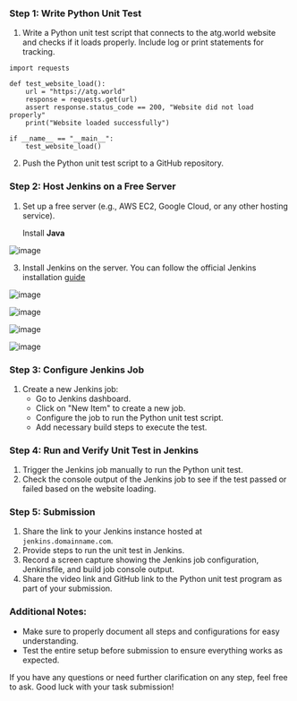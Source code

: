 ### Step 1: Write Python Unit Test

1. Write a Python unit test script that connects to the atg.world website and checks if it loads properly. Include log or print statements for tracking.
```
import requests

def test_website_load():
    url = "https://atg.world"
    response = requests.get(url)
    assert response.status_code == 200, "Website did not load properly"
    print("Website loaded successfully")

if __name__ == "__main__":
    test_website_load()
```

2. Push the Python unit test script to a GitHub repository.

### Step 2: Host Jenkins on a Free Server

1. Set up a free server (e.g., AWS EC2, Google Cloud, or any other hosting service).

   Install **Java**
   
![image](https://github.com/pythonkid2/DevOps-Practice/assets/100591950/4d146df2-cae1-4eed-ae41-715077259fcf)

   
3. Install Jenkins on the server. You can follow the official Jenkins installation [guide](https://www.jenkins.io/doc/book/installing/linux/#debianubuntu)
   
![image](https://github.com/pythonkid2/DevOps-Practice/assets/100591950/f3fea253-e0a4-42f7-814f-556d61f21382)

![image](https://github.com/pythonkid2/DevOps-Practice/assets/100591950/39b735aa-4b71-461b-aa78-916f9aaba603)

![image](https://github.com/pythonkid2/DevOps-Practice/assets/100591950/877f7654-b951-410b-b36d-f83a1d88ab06)

![image](https://github.com/pythonkid2/DevOps-Practice/assets/100591950/e01ecd6f-fd0d-4dcf-9e02-aea09502ee38)


### Step 3: Configure Jenkins Job
1. Create a new Jenkins job:
   - Go to Jenkins dashboard.
   - Click on "New Item" to create a new job.
   - Configure the job to run the Python unit test script.
   - Add necessary build steps to execute the test.

### Step 4: Run and Verify Unit Test in Jenkins
1. Trigger the Jenkins job manually to run the Python unit test.
2. Check the console output of the Jenkins job to see if the test passed or failed based on the website loading.

### Step 5: Submission
1. Share the link to your Jenkins instance hosted at `jenkins.domainname.com`.
2. Provide steps to run the unit test in Jenkins.
3. Record a screen capture showing the Jenkins job configuration, Jenkinsfile, and build job console output.
4. Share the video link and GitHub link to the Python unit test program as part of your submission.

### Additional Notes:
- Make sure to properly document all steps and configurations for easy understanding.
- Test the entire setup before submission to ensure everything works as expected.

If you have any questions or need further clarification on any step, feel free to ask. Good luck with your task submission!
